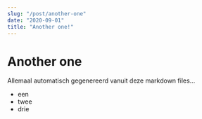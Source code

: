 ```yaml
---
slug: "/post/another-one"
date: "2020-09-01"
title: "Another one!"
---
```



# Another one

Allemaal automatisch gegenereerd vanuit deze markdown files...


- een
- twee
- drie